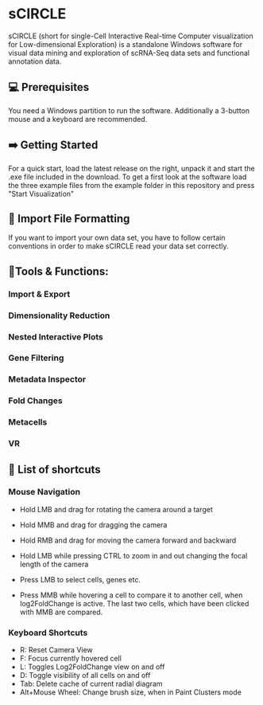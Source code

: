 # sCIRCLE

sCIRCLE (short for single-Cell Interactive Real-time Computer visualization for Low-dimensional Exploration) is a standalone Windows software for visual data mining and exploration of scRNA-Seq data sets and functional annotation data. 

## 💻 Prerequisites
You need a Windows partition to run the software. Additionally a 3-button mouse and a keyboard are recommended. 

## ➡️ Getting Started
For a quick start, load the latest release on the right, unpack it and start the .exe file included in the download. 
To get a first look at the software load the three example files from the example folder in this repository and press "Start Visualization"


## 📂 Import File Formatting
If you want to import your own data set, you have to follow certain conventions in order to make sCIRCLE read your data set correctly.

## 🔧Tools & Functions:

### Import & Export

### Dimensionality Reduction 

### Nested Interactive Plots

### Gene Filtering

### Metadata Inspector

### Fold Changes

### Metacells

### VR


## 🔑 List of shortcuts

### Mouse Navigation
* Hold LMB and drag for rotating the camera around a target
* Hold MMB and drag for dragging the camera
* Hold RMB and drag for moving the camera forward and backward
* Hold LMB while pressing CTRL to zoom in and out changing the focal length of the camera
 
* Press LMB to select cells, genes etc. 
* Press MMB while hovering a cell to compare it to another cell, when log2FoldChange is active. The last two cells, which have been clicked with MMB are compared.

### Keyboard Shortcuts
* R: Reset Camera View 
* F: Focus currently hovered cell
* L: Toggles Log2FoldChange view on and off
* D: Toggle visibility of all cells on and off
* Tab: Delete cache of current radial diagram
* Alt+Mouse Wheel: Change brush size, when in Paint Clusters mode
  


